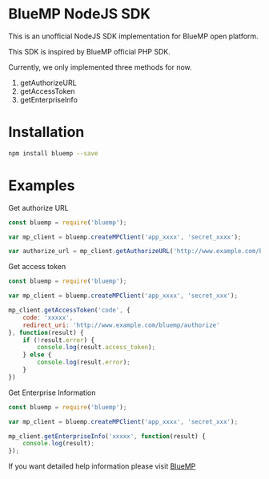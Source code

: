 BlueMP NodeJS SDK
=================

This is an unofficial NodeJS SDK implementation for BlueMP open platform.

This SDK is inspired by BlueMP official PHP SDK.


Currently, we only implemented three methods for now.

1. getAuthorizeURL
2. getAccessToken
3. getEnterpriseInfo


# Installation

```bash
npm install bluemp --save
```

# Examples

Get authorize URL

```js
const bluemp = require('bluemp');

var mp_client = bluemp.createMPClient('app_xxxx', 'secret_xxxx');

var authorize_url = mp_client.getAuthorizeURL('http://www.example.com/bluemp/authorize', 'code');

```

Get access token

```js
const bluemp = require('bluemp');

var mp_client = bluemp.createMPClient('app_xxxx', 'secret_xxx');

mp_client.getAccessToken('code', {
    code: 'xxxxx',
    redirect_uri: 'http://www.example.com/bluemp/authorize'
}, function(result) {
    if (!result.error) {
        console.log(result.access_token);
    } else {
        console.log(result.error);
    }
})
```

Get Enterprise Information

```js
const bluemp = require('bluemp');

var mp_client = bluemp.createMPClient('app_xxxx', 'secret_xxx');

mp_client.getEnterpriseInfo('xxxxx', function(result) {
    console.log(result);
});

```

If you want detailed help information please visit [BlueMP](http://open.bluemp.cn/)